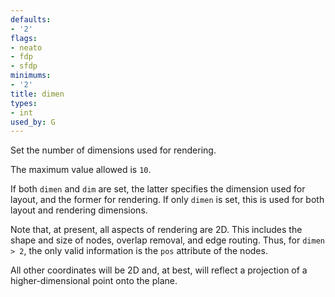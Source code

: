 ```yaml
---
defaults:
- '2'
flags:
- neato
- fdp
- sfdp
minimums:
- '2'
title: dimen
types:
- int
used_by: G
---
```

Set the number of dimensions used for rendering. 

The maximum value allowed is `10`.

If both `dimen` and `dim` are set, the latter specifies
the dimension used for layout, and the former for rendering.
If only `dimen` is set, this is used for both layout and rendering
dimensions.

Note that, at present, all aspects of rendering are 2D. This includes
the shape and size of nodes, overlap removal, and edge routing. Thus,
for `dimen > 2`, the only valid information is the `pos`
attribute of the nodes.

All other coordinates will be 2D and, at best, will reflect a projection
of a higher-dimensional point onto the plane.
